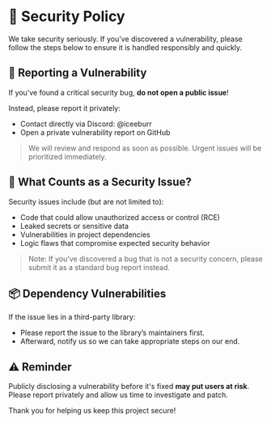 # 🔐 Security Policy

We take security seriously. If you’ve discovered a vulnerability, please follow the steps below to ensure it is handled responsibly and quickly.

## 🚨 Reporting a Vulnerability

If you’ve found a critical security bug, **do not open a public issue**!

Instead, please report it privately:

- Contact directly via Discord: @iceeburr
- Open a private vulnerability report on GitHub

> We will review and respond as soon as possible. Urgent issues will be prioritized immediately.

## 🧠 What Counts as a Security Issue?

Security issues include (but are not limited to):

- Code that could allow unauthorized access or control (RCE)
- Leaked secrets or sensitive data
- Vulnerabilities in project dependencies
- Logic flaws that compromise expected security behavior

> Note: If you’ve discovered a bug that is not a security concern, please submit it as a standard bug report instead.

## 📦 Dependency Vulnerabilities

If the issue lies in a third-party library:

- Please report the issue to the library’s maintainers first.
- Afterward, notify us so we can take appropriate steps on our end.

## ⚠️ Reminder

Publicly disclosing a vulnerability before it's fixed **may put users at risk**. Please report privately and allow us time to investigate and patch.

Thank you for helping us keep this project secure!
